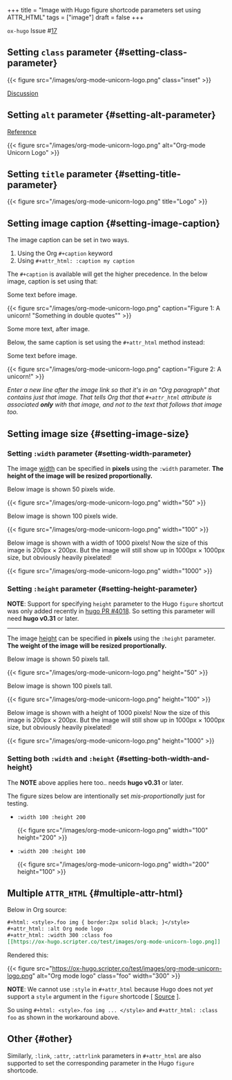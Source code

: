+++
title = "Image with Hugo figure shortcode parameters set using ATTR_HTML"
tags = ["image"]
draft = false
+++

`ox-hugo` Issue #[17](https://github.com/kaushalmodi/ox-hugo/issues/17)


## Setting `class` parameter {#setting-class-parameter}

{{< figure src="/images/org-mode-unicorn-logo.png" class="inset" >}}

[Discussion](https://github.com/kaushalmodi/ox-hugo/issues/17#issuecomment-313627728)


## Setting `alt` parameter {#setting-alt-parameter}

[Reference](https://www.reddit.com/r/emacs/comments/71wy6n/orgmode%5Fas%5Fa%5Fmarkup%5Flanguage%5Fdoes%5Fmake%5Fsense%5Feven/dnhqudn/)

{{< figure src="/images/org-mode-unicorn-logo.png" alt="Org-mode Unicorn Logo" >}}


## Setting `title` parameter {#setting-title-parameter}

{{< figure src="/images/org-mode-unicorn-logo.png" title="Logo" >}}


## Setting image caption {#setting-image-caption}

The image caption can be set in two ways.

1.  Using the Org `#+caption` keyword
2.  Using `#+attr_html: :caption my caption`

The `#+caption` is available will get the higher precedence. In the
below image, caption is set using that:

Some text before image.

{{< figure src="/images/org-mode-unicorn-logo.png" caption="Figure 1: A unicorn! \"Something in double quotes\"" >}}

Some more text, after image.

Below, the same caption is set using the `#+attr_html` method instead:

Some text before image.

{{< figure src="/images/org-mode-unicorn-logo.png" caption="Figure 2: A unicorn!" >}}

_Enter a new line after the image link so that it's in an "Org
paragraph" that contains just that image. That tells Org that that
`#+attr_html` attribute is associated **only** with that image, and not
to the text that follows that image too._


## Setting image size {#setting-image-size}


### Setting `:width` parameter {#setting-width-parameter}

The image [width](https://www.w3schools.com/tags/att%5Fimg%5Fwidth.asp) can be specified in **pixels** using the `:width`
parameter. **The height of the image will be resized proportionally.**

Below image is shown 50 pixels wide.

{{< figure src="/images/org-mode-unicorn-logo.png" width="50" >}}

Below image is shown 100 pixels wide.

{{< figure src="/images/org-mode-unicorn-logo.png" width="100" >}}

Below image is shown with a width of 1000 pixels! Now the size of this
image is 200px × 200px. But the image will still show up in 1000px ×
1000px size, but obviously heavily pixelated!

{{< figure src="/images/org-mode-unicorn-logo.png" width="1000" >}}


### Setting `:height` parameter {#setting-height-parameter}

**NOTE**: Support for specifying `height` parameter to the Hugo `figure`
 shortcut was only added recently in [hugo PR #4018](https://github.com/gohugoio/hugo/pull/4018). So setting this
 parameter will need **hugo v0.31** or later.

---

The image [height](https://www.w3schools.com/tags/att%5Fimg%5Fheight.asp) can be specified in **pixels** using the `:height`
parameter. **The weight of the image will be resized proportionally.**

Below image is shown 50 pixels tall.

{{< figure src="/images/org-mode-unicorn-logo.png" height="50" >}}

Below image is shown 100 pixels tall.

{{< figure src="/images/org-mode-unicorn-logo.png" height="100" >}}

Below image is shown with a height of 1000 pixels! Now the size of
this image is 200px × 200px. But the image will still show up in
1000px × 1000px size, but obviously heavily pixelated!

{{< figure src="/images/org-mode-unicorn-logo.png" height="1000" >}}


### Setting both `:width` and `:height` {#setting-both-width-and-height}

The **NOTE** above applies here too.. needs **hugo v0.31** or later.

The figure sizes below are intentionally set _mis-proportionally_ just
for testing.

-   `:width 100 :height 200`

    {{< figure src="/images/org-mode-unicorn-logo.png" width="100" height="200" >}}
-   `:width 200 :height 100`

    {{< figure src="/images/org-mode-unicorn-logo.png" width="200" height="100" >}}


## Multiple `ATTR_HTML` {#multiple-attr-html}

Below in Org source:

```org
#+html: <style>.foo img { border:2px solid black; }</style>
#+attr_html: :alt Org mode logo
#+attr_html: :width 300 :class foo
[[https://ox-hugo.scripter.co/test/images/org-mode-unicorn-logo.png]]
```

Rendered this:

<style>.foo img { border:2px solid black; }</style>

{{< figure src="https://ox-hugo.scripter.co/test/images/org-mode-unicorn-logo.png" alt="Org mode logo" class="foo" width="300" >}}

**NOTE**: We cannot use `:style` in `#+attr_html` because Hugo does not
 _yet_ support a `style` argument in the `figure` shortcode [ [Source](https://github.com/gohugoio/hugo/blob/488631fe0abc3667355345c7eb98ba7a2204deb5/tpl/tplimpl/template%5Fembedded.go#L22-L37)
 ].

So using `#+html: <style>.foo img ... </style>` and `#+attr_html: :class
 foo` as shown in the workaround above.


## Other {#other}

Similarly, `:link`, `:attr`, `:attrlink` parameters in `#+attr_html`
are also supported to set the corresponding parameter in the Hugo
`figure` shortcode.
